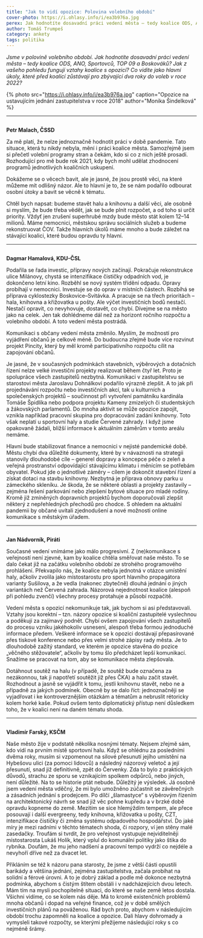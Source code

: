 ```yaml
---
title: "Jak to vidí opozice: Polovina volebního období"
cover-photo: https://i.ohlasy.info/i/ea3b976a.jpg
perex: Jak hodnotíte dosavadní práci vedení města – tedy koalice ODS, ANO, Sportovců, TOP 09 a Boskováků? Jak z vašeho pohledu fungují vztahy koalice s opozicí? Co vidíte jako hlavní úkoly, které před koalicí zůstávají do voleb v roce 2022?
author: Tomáš Trumpeš
category: ankety
tags: politika
---
```


*Jsme v polovině volebního období. Jak hodnotíte dosavadní práci vedení města – tedy koalice ODS, ANO, Sportovců, TOP 09 a Boskováků? Jak z vašeho pohledu fungují vztahy koalice s opozicí? Co vidíte jako hlavní úkoly, které před koalicí zůstávají pro zbývající dva roky do voleb v roce 2022?*

{% photo src="https://i.ohlasy.info/i/ea3b976a.jpg" caption="Opozice na ustavujícím jednání zastupitelstva v roce 2018" author="Monika Šindelková" %}

---

<img class="profile-picture" src="https://i.ohlasy.info/i/kcshgha.jpg" alt="">

**Petr Malach, ČSSD**

Za mě platí, že nelze jednoznačně hodnotit práci v době pandemie. Tato situace, která tu nikdy nebyla, mění i práci koalice města. Samozřejmě jsem si přečetl volební programy stran a čekám, kdo si co z nich ještě prosadí. Rozhodující pro mě bude rok 2021, kdy bych mohl udělat zhodnocení programů jednotlivých koaličních uskupení.

Dokážeme se o věcech bavit, ale je jasné, že jsou prostě věci, na které můžeme mít odlišný názor. Ale to hlavní je to, že se nám podařilo odbourat osobní útoky a bavit se věcně k tématu. 

Chtěl bych napsat: budeme stavět halu a knihovnu a další věci, ale osobně si myslím, že bude třeba vědět, jak se bude plnit rozpočet, a od toho si určit priority. Vždyť jen zrušení superhrubé mzdy bude město stát kolem 12–14 milionů. Máme nemocnici, městskou správu sociálních služeb a budeme rekonstruovat ČOV. Takže hlavních úkolů máme mnoho a bude záležet na stávající koalici, které budou opravdu ty hlavní. 

---

<img class="profile-picture" src="https://i.ohlasy.info/i/d3ae898f.jpg" alt="">

**Dagmar Hamalová, KDU-ČSL**

Podařila se řada investic, přípravy nových začínají. Pokračuje rekonstrukce ulice Milánovy, chystá se intenzifikace čističky odpadních vod, je dokončeno letní kino. Rozběhl se nový systém třídění odpadu. Opravy probíhají v nemocnici. Investuje se do oprav v místních částech. Rozbíhá se příprava cyklostezky Boskovice–Svitávka. A pracuje se na třech prioritách – hala, knihovna a křižovatka u pošty. Ale výčet investičních bodů nestačí. Nestačí opravit, co nevyhovuje, dostavět, co chybí. Dívejme se na město jako na celek. Jen tak dohlédneme dál než za horizont ročního rozpočtu a volebního období. A toto vedení města postrádá.

Komunikaci s občany vedení města změnilo. Myslím, že možností pro vyjádření občanů je celkově méně. Do budoucna zřejmě bude více rozvinut projekt Pincity, který by měl kromě participativního rozpočtu cílit na zapojování občanů.

Je jasné, že v současných podmínkách stavebních, výběrových a dotačních řízení nelze velké investiční projekty realizovat během čtyř let. Proto je spolupráce všech zastupitelů nezbytná. Komunikaci v zastupitelstvu se starostovi města Jaroslavu Dohnálkovi podařilo výrazně zlepšit. A to jak při projednávání rozpočtu nebo investičních akcí, tak u kulturních a společenských projektů – součinnost při vytvoření památníku kardinála Tomáše Špidlíka nebo podpora projektu Kameny zmizelých či studentských a žákovských parlamentů. Do mnoha aktivit se může opozice zapojit, vznikla například pracovní skupina pro dopracování zadání knihovny. Toto však neplatí u sportovní haly a studie Červené zahrady. I když jsme opakovaně žádali, bližší informace k aktuálním záměrům v tomto areálu nemáme.

Hlavní bude stabilizovat finance a nemocnici v nejisté pandemické době. Městu chybí dva důležité dokumenty, které by v návaznosti na strategii stanovily dlouhodobé cíle – generel dopravy a koncepce péče o zeleň a veřejná prostranství odpovídající stávajícímu klimatu i měnícím se potřebám obyvatel. Pokud jde o jednotlivé záměry – cílem je dokončit stavební řízení a získat dotaci na stavbu knihovny. Nezbytná je příprava obnovy parku u zámeckého skleníku. Je škoda, že se některé oblasti a projekty zastavily – zejména řešení parkování nebo zlepšení bytové situace pro mladé rodiny. Kromě již zmíněných dopravních projektů bychom doporučovali zlepšit některý z nepřehledných přechodů pro chodce. S ohledem na aktuální pandemii by občané uvítali zjednodušení a nové možnosti online komunikace s městským úřadem.

---

<img class="profile-picture" src="https://i.ohlasy.info/i/ype8z0p.jpg" alt="">

**Jan Nádvorník, Piráti**

Současné vedení vnímáme jako málo progresivní. Z (ne)komunikace s veřejností není zjevné, kam by koalice chtěla směřovat naše město. To se dalo čekat již na začátku volebního období ze strohého programového prohlášení. Překvapilo nás, že koalice nebyla jednotná v otázce umístění haly, ačkoliv zvolila jako místostarostu pro sport hlavního propagátora varianty Sušilova, a že vedla (nakonec zbytečně) dlouhá jednání o jiných variantách než Červená zahrada. Názorová nejednotnost koalice (alespoň při pohledu zvenčí) všechny procesy protahuje a působí rozpačitě.

Vedení města s opozicí nekomunikuje tak, jak bychom si asi představovali. Vztahy jsou korektní – tzn. názory opozice si koaliční zastupitelé vyslechnou a poděkují za zajímavý podnět. Chybí ovšem zapojování všech zastupitelů do procesu vzniku jakéhokoliv usnesení, alespoň třeba formou jednoduché informace předem. Veškeré informace se k opozici dostávají přepasírované přes tiskové konference nebo přes velmi strohé zápisy rady města. Je to dlouhodobě zažitý standard, ve kterém je opozice stavěna do pozice „věčného stěžovatele“, ačkoliv by tomu šlo předcházet lepší komunikací. Snažíme se pracovat na tom, aby se komunikace města zlepšovala.

Dotáhnout soutěž na halu (v případě, že soutěž bude označena za nezákonnou, tak ji napotřetí soutěžit již přes ČKA) a halu začít stavět. Rozhodnout a jasně se vyjádřit k tomu, jestli knihovnu stavět, nebo ne a případně za jakých podmínek. Obecně by se dalo říct: jednoznačněji se vyjadřovat i ke kontroverznějším otázkám a tématům a nebruslit rétoricky kolem horké kaše. Pokud ovšem tento diplomatický přístup není důsledkem toho, že v koalici není na daném tématu shoda.

---

<img class="profile-picture" src="https://i.ohlasy.info/i/5hzfu14.jpg" alt="">

**Vladimír Farský, KSČM**

Naše město žije v podstatě několika nosnými tématy. Nejsem zřejmě sám, kdo vidí na prvním místě sportovní halu. Když se ohlédnu za posledními dvěma roky, musím si vzpomenout na silové přesunutí jejího umístění na Hybešovu ulici (za pomoci lidovců) a následný názorový veletoč a její přesunutí, snad již definitivně, zpět do Červenky. Zda to bylo z praktických důvodů, strachu ze sporu se vznikajícím spolkem odpůrců, nebo jiných, není důležité. Na to se historie ptát nebude. Důležitý je výsledek. Já osobně jsem vedení města vděčný, že mi bylo umožněno zúčastnit se závěrečných a zásadních jednání s prodejcem. Po dílčí „šlamastyce“ s výběrovým řízením na architektonický návrh se snad již věc pohne kupředu a v brzké době opravdu kopneme do země. Mezitím se sice hlemýždím tempem, ale přece posouvají i další evergreeny, tedy knihovna, křižovatka u pošty, CZT, intenzifikace čističky či změna systému odpadového hospodářství. Do jaké míry je mezi radními v těchto tématech shoda, či rozpory, ví jen stěny malé zasedačky. Troufám si tvrdit, že pro veřejnost vystupuje nejviditelněji místostarosta Lukáš Holík, který vplul do komunální politiky jako štika do rybníka. Doufám, že mu jeho nadšení a pracovní tempo vydrží co nejdéle a nevyhoří dříve než za dvacet let. 

Přikláním se též k názoru pana starosty, že jsme z větší části opustili barikády a většina jednání, zejména zastupitelstva, začala probíhat na solidní a férové úrovni. A to je dobrý základ a podle mě dokonce nezbytná podmínka, abychom s čistým štítem obstáli i v nadcházejících dvou letech. Mám tím na mysli pochopitelně situaci, do které se naše země letos dostala. Všichni vidíme, co se kolem nás děje. Má to kromě existenčních problémů mnoha občanů i dopad na veřejné finance, což je v době smělých investičních plánů na pováženou. Rád bych proto, abychom v následujícím období trochu zapomněli na koalice a opozice. Dali hlavy dohromady a vymysleli takové rozpočty, se kterými přežijeme následující roky s co nejméně šrámy. 
